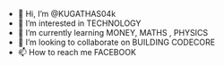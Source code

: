- 👋 Hi, I’m @KUGATHAS04k
- 👀 I’m interested in TECHNOLOGY
- 🌱 I’m currently learning MONEY, MATHS , PHYSICS
- 💞️ I’m looking to collaborate on BUILDING CODECORE
- 📫 How to reach me FACEBOOK

<!---
KUGATHAS04k/KUGATHAS04k is a ✨ special ✨ repository because its `README.md` (this file) appears on your GitHub profile.
You can click the Preview link to take a look at your changes.
--->

